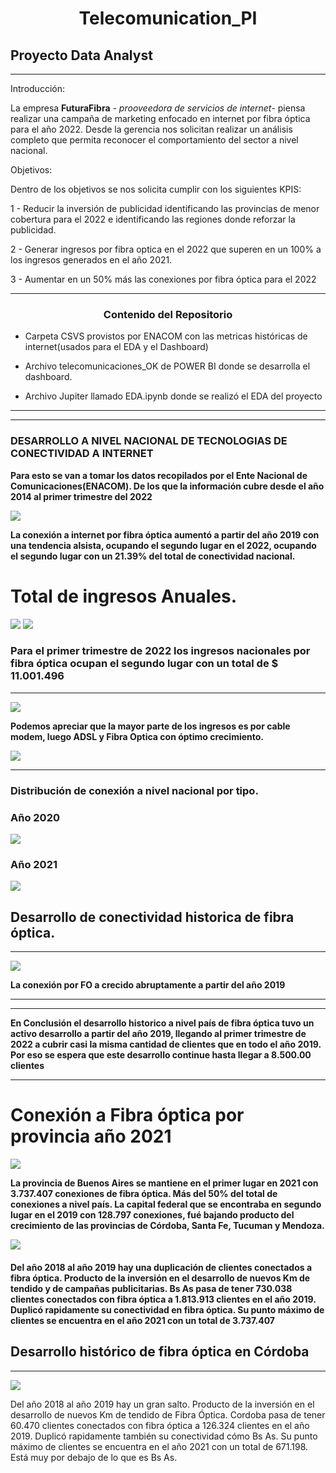 
# <h1 align=center>**Telecomunication_PI**</h1>

## Proyecto Data Analyst

-----

Introducción: 

La empresa **FuturaFibra**  - *prooveedora de servicios de internet*- piensa realizar una campaña de marketing enfocado en internet por fibra óptica para el año 2022. Desde la gerencia nos solicitan realizar un análisis completo que permita reconocer el comportamiento del sector a nivel nacional. 


Objetivos:

Dentro de los objetivos se nos solicita cumplir con los siguientes KPIS:

1 - Reducir la inversión de publicidad identificando las provincias de menor cobertura para el 2022 e identificando las regiones donde reforzar la publicidad.

2 - Generar ingresos por fibra optica en el 2022 que superen en un 100% a los ingresos generados en el año 2021.

3 - Aumentar en un 50% más las conexiones por fibra óptica para el 2022

-----


### <center>  **Contenido del Repositorio**

* Carpeta CSVS provistos por ENACOM con las metricas históricas de internet(usados para el EDA y el Dashboard)
 
* Archivo telecomunicaciones_OK de POWER BI donde se desarrolla el dashboard. 
* Archivo Jupiter llamado EDA.ipynb donde se realizó el EDA del proyecto
 
-------

----
### DESARROLLO A NIVEL NACIONAL DE TECNOLOGIAS DE CONECTIVIDAD A INTERNET

**Para esto se van a tomar los datos recopilados por el Ente Nacional de Comunicaciones(ENACOM). De los que la información cubre desde el año 2014 al primer trimestre del 2022**

<img src="https://user-images.githubusercontent.com/60153579/253780505-4f258747-cee1-4550-8bfe-8fd068c68870.JPG"> 

**La conexión a internet por fibra óptica aumentó a partir del año 2019 con una tendencia alsista, ocupando el segundo lugar en el 2022, ocupando el segundo lugar con un 21.39% del total de conectividad nacional.**


#  Total de ingresos Anuales. 

<img src="https://user-images.githubusercontent.com/60153579/253781357-050fe9f2-ca90-41f3-ac45-9c8a70e26cbd.JPG"> 

<img src="https://user-images.githubusercontent.com/60153579/253781355-28f6a4fe-2616-46b0-b8dd-b56519c11bd4.JPG">

### Para el primer trimestre de 2022 los ingresos nacionales por fibra óptica ocupan el segundo lugar con un total de $ 11.001.496

----


<img src="https://user-images.githubusercontent.com/60153579/253782664-b5b73b7b-77cb-46f5-96bc-9765a6c3caeb.JPG">

**Podemos apreciar que la mayor parte de los ingresos es por cable modem, luego ADSL y Fibra Optica con óptimo crecimiento.**

<img src="https://user-images.githubusercontent.com/60153579/253782663-e8a1b963-a10e-4504-b14c-b5418f78ca8c.JPG">

-----

### Distribución de conexión a nivel nacional por tipo.
### Año 2020

<img src="https://user-images.githubusercontent.com/60153579/253782822-72a8048d-3b68-44f0-a12f-f24b43a6e1d3.JPG">

### Año 2021

<img src="https://user-images.githubusercontent.com/60153579/253782823-6eca045f-979a-4d88-b9b9-33642a2c4ed8.png">

## Desarrollo de conectividad historica de fibra óptica.


----


<img src="https://user-images.githubusercontent.com/60153579/253782824-2c64e343-3fd5-482a-8ed4-d2a19f43f987.png">

**La conexión por FO a crecido abruptamente a partir del año 2019**

----

---

**En Conclusión el desarrollo historico a nivel país de fibra óptica tuvo un activo desarrollo a partir del año 2019, llegando al primer trimestre de 2022 a cubrir casi la misma cantidad de clientes que en todo el año 2019. Por eso se espera que este desarrollo continue hasta llegar a 8.500.00 clientes**






------

# Conexión a Fibra óptica por provincia año 2021

<img src="https://user-images.githubusercontent.com/60153579/253782966-9aa25a88-470a-49c8-acc1-9a4fbce40bbc.png">

**La provincia de Buenos Aires se mantiene en el primer lugar en 2021 con 3.737.407 conexiones de fibra óptica. Más del 50% del total de conexiones a nivel país. La capital federal que se encontraba en segundo lugar en el 2019 con 128.797 conexiones, fué bajando producto del crecimiento de las provincias de Córdoba, Santa Fe, Tucuman y Mendoza.**

<img src="https://user-images.githubusercontent.com/60153579/253783277-e3735c87-adc1-47a7-ad56-91ee7c5b3f86.png">

#### Del año 2018 al año 2019 hay una duplicación de clientes conectados a fibra óptica. Producto de la inversión en el desarrollo de nuevos Km de tendido y de campañas publicitarias. Bs As pasa de tener 730.038 clientes conectados con fibra óptica a 1.813.913 clientes en el año 2019. Duplicó rapidamente su conectividad en fibra óptica. Su punto máximo de clientes se encuentra en el año 2021 con un total de 3.737.407

## Desarrollo histórico de fibra óptica en Córdoba
----

<img src="https://user-images.githubusercontent.com/60153579/253783331-15897b53-460f-4d40-8804-a5906409a3e3.png">

Del año 2018 al año 2019 hay un gran salto. Producto de la inversión en el desarrollo de nuevos Km de tendido de 
Fibra Óptica. Cordoba pasa de tener 60.470 clientes conectados con fibra óptica a 126.324 clientes en el año 2019. Duplicó rapidamente también su conectividad cómo Bs As. Su punto máximo de clientes se encuentra en el año 2021 con un total de 671.198. Está muy por debajo de lo que es Bs As.

